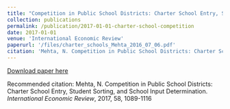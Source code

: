 ```yaml
---
title: "Competition in Public School Districts: Charter School Entry, Student Sorting, and School Input Determination"
collection: publications
permalink: /publication/2017-01-01-charter-school-competition
date: 2017-01-01
venue: 'International Economic Review'
paperurl: '/files/charter_schools_Mehta_2016_07_06.pdf'
citation: 'Mehta, N. Competition in Public School Districts: Charter School Entry, Student Sorting, and School Input Determination. <i>International Economic Review</i>, 2017, 58, 1089-1116'
---
```


<a href='/files/charter_schools_Mehta_2016_07_06.pdf'>Download paper here</a>

Recommended citation: Mehta, N. Competition in Public School Districts: Charter School Entry, Student Sorting, and School Input Determination. <i>International Economic Review</i>, 2017, 58, 1089-1116
